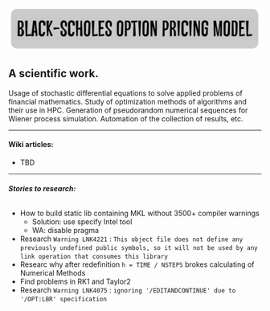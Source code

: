 ![Alt text](etc/images/BSOPM.png "Black-Scholes option pricing model")
## A scientific work.

Usage of stochastic differential equations to solve applied problems of financial mathematics. Study of optimization methods of algorithms and their use in HPC. Generation of pseudorandom numerical sequences for Wiener process simulation. Automation of the collection of results, etc.
***
#### Wiki articles:
- TBD
***
###### ***Stories to research:***
<!-- MarkdownTOC autolink="true" bracket="round" depth="5"-->

- How to build static lib containing MKL without 3500+ compiler warnings 
    - Solution: use specify Intel tool
    - WA: disable pragma
- Research `Warning LNK4221` : ```This object file does not define any previously undefined public symbols, so it will not be used by any link operation that consumes this library```
- Researc why after redefinition ```h = TIME / NSTEPS``` brokes calculating of Numerical Methods
- Find problems in RK1 and Taylor2
- Research `Warning LNK4075` : ```ignoring '/EDITANDCONTINUE' due to '/OPT:LBR' specification```

<!-- /MarkdownTOC -->